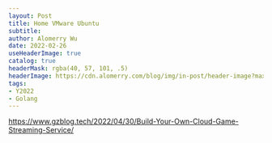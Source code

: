 ```yaml
---
layout: Post
title: Home VMware Ubuntu 
subtitle:
author: Alomerry Wu
date: 2022-02-26
useHeaderImage: true
catalog: true
headerMask: rgba(40, 57, 101, .5)
headerImage: https://cdn.alomerry.com/blog/img/in-post/header-image?max=59
tags:
- Y2022
- Golang
---
```


https://www.gzblog.tech/2022/04/30/Build-Your-Own-Cloud-Game-Streaming-Service/

